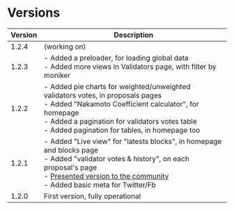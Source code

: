 # Versions

| Version | Description |
| - | - |
| 1.2.4 | (working on) |
| 1.2.3 | - Added a preloader, for loading global data<br />- Added more views in Validators page, with filter by moniker |
| 1.2.2 | - Added pie charts for weighted/unweighted validators votes, in proposals pages<br />- Added "Nakamoto Coefficient calculator", for homepage<br />- Added a pagination for validators votes table<br />- Added pagination for tables, in homepage too |
| 1.2.1 | - Added "Live view" for "latests blocks", in homepage and blocks page<br />- Added "validator votes & history", on each proposal's page<br />- <u>Presented version to the community</u><br />- Added basic meta for Twitter/Fb |
| 1.2.0 | First version, fully operational |